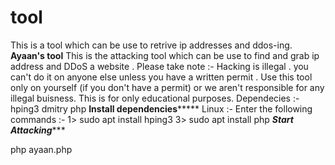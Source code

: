 # tool
This is a tool which can be use to retrive ip addresses and ddos-ing. 
****************************Ayaan's tool****************************
This is the attacking tool which can be use to find and grab ip address and DDoS a website .
Please take note :-
Hacking is illegal . you can't do it on anyone else unless you have a written permit . 
Use this tool only on yourself (if you don't have a permit) or we aren't responsible for any illegal buisness.
This is for only educational purposes.
Dependecies :-
hping3
dmitry
php 
**********************Install dependencies***************************
 Linux :-
Enter the following commands :-
1> sudo apt install hping3
3> sudo apt install php 
*******************Start Attacking**********************

php ayaan.php
